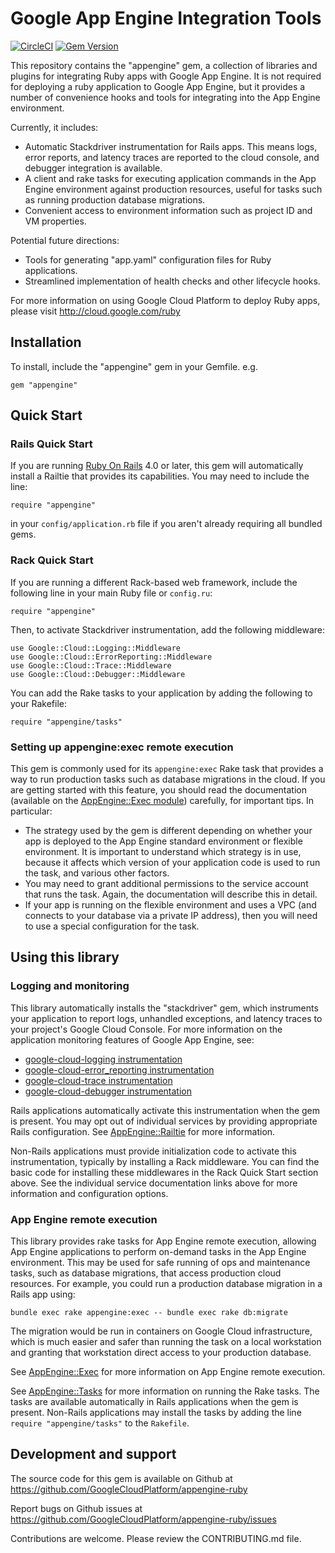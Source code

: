 Google App Engine Integration Tools
===================================

[![CircleCI](https://circleci.com/gh/GoogleCloudPlatform/appengine-ruby.svg?style=svg)](https://circleci.com/gh/GoogleCloudPlatform/appengine-ruby)
[![Gem Version](https://badge.fury.io/rb/appengine.svg)](https://badge.fury.io/rb/appengine)

This repository contains the "appengine" gem, a collection of libraries and
plugins for integrating Ruby apps with Google App Engine. It is not required
for deploying a ruby application to Google App Engine, but it provides a
number of convenience hooks and tools for integrating into the App Engine
environment.

Currently, it includes:

* Automatic Stackdriver instrumentation for Rails apps. This means logs,
  error reports, and latency traces are reported to the cloud console,
  and debugger integration is available.
* A client and rake tasks for executing application commands in the App
  Engine environment against production resources, useful for tasks such as
  running production database migrations.
* Convenient access to environment information such as project ID and VM
  properties.

Potential future directions:

* Tools for generating "app.yaml" configuration files for Ruby applications.
* Streamlined implementation of health checks and other lifecycle hooks.

For more information on using Google Cloud Platform to deploy Ruby apps,
please visit http://cloud.google.com/ruby

## Installation

To install, include the "appengine" gem in your Gemfile. e.g.

    gem "appengine"

## Quick Start

### Rails Quick Start

If you are running [Ruby On Rails](http://rubyonrails.org/) 4.0 or later, this
gem will automatically install a Railtie that provides its capabilities. You
may need to include the line:

    require "appengine"

in your `config/application.rb` file if you aren't already requiring all
bundled gems.

### Rack Quick Start

If you are running a different Rack-based web framework, include the following
line in your main Ruby file or `config.ru`:

    require "appengine"

Then, to activate Stackdriver instrumentation, add the following middleware:

    use Google::Cloud::Logging::Middleware
    use Google::Cloud::ErrorReporting::Middleware
    use Google::Cloud::Trace::Middleware
    use Google::Cloud::Debugger::Middleware

You can add the Rake tasks to your application by adding the following to your
Rakefile:

    require "appengine/tasks"

### Setting up appengine:exec remote execution

This gem is commonly used for its `appengine:exec` Rake task that provides a
way to run production tasks such as database migrations in the cloud. If you
are getting started with this feature, you should read the documentation
(available on the
[AppEngine::Exec module](http://www.rubydoc.info/gems/appengine/AppEngine/Exec))
carefully, for important tips. In particular:

 *  The strategy used by the gem is different depending on whether your app is
    deployed to the App Engine standard environment or flexible environment.
    It is important to understand which strategy is in use, because it affects
    which version of your application code is used to run the task, and various
    other factors.
 *  You may need to grant additional permissions to the service account that
    runs the task. Again, the documentation will describe this in detail.
 *  If your app is running on the flexible environment and uses a VPC (and
    connects to your database via a private IP address), then you will need to
    use a special configuration for the task.

## Using this library

### Logging and monitoring

This library automatically installs the "stackdriver" gem, which instruments
your application to report logs, unhandled exceptions, and latency traces to
your project's Google Cloud Console. For more information on the application
monitoring features of Google App Engine, see:

* [google-cloud-logging instrumentation](http://googlecloudplatform.github.io/google-cloud-ruby/#/docs/google-cloud-logging/latest/guides/instrumentation)
* [google-cloud-error_reporting instrumentation](http://googlecloudplatform.github.io/google-cloud-ruby/#/docs/google-cloud-error_reporting/latest/guides/instrumentation)
* [google-cloud-trace instrumentation](http://googlecloudplatform.github.io/google-cloud-ruby/#/docs/google-cloud-trace/latest/guides/instrumentation)
* [google-cloud-debugger instrumentation](http://googlecloudplatform.github.io/google-cloud-ruby/#/docs/google-cloud-debugger/latest/guides/instrumentation)

Rails applications automatically activate this instrumentation when the gem
is present. You may opt out of individual services by providing appropriate
Rails configuration. See
[AppEngine::Railtie](http://www.rubydoc.info/gems/appengine/AppEngine/Railtie)
for more information.

Non-Rails applications must provide initialization code to activate this
instrumentation, typically by installing a Rack middleware. You can find the
basic code for installing these middlewares in the Rack Quick Start section
above. See the individual service documentation links above for more
information and configuration options.

### App Engine remote execution

This library provides rake tasks for App Engine remote execution, allowing
App Engine applications to perform on-demand tasks in the App Engine
environment. This may be used for safe running of ops and maintenance tasks,
such as database migrations, that access production cloud resources. For
example, you could run a production database migration in a Rails app using:

    bundle exec rake appengine:exec -- bundle exec rake db:migrate

The migration would be run in containers on Google Cloud infrastructure, which
is much easier and safer than running the task on a local workstation and
granting that workstation direct access to your production database.

See [AppEngine::Exec](http://www.rubydoc.info/gems/appengine/AppEngine/Exec)
for more information on App Engine remote execution.

See [AppEngine::Tasks](http://www.rubydoc.info/gems/appengine/AppEngine/Tasks)
for more information on running the Rake tasks. The tasks are available
automatically in Rails applications when the gem is present. Non-Rails
applications may install the tasks by adding the line
`require "appengine/tasks"` to the `Rakefile`.

## Development and support

The source code for this gem is available on Github at
https://github.com/GoogleCloudPlatform/appengine-ruby

Report bugs on Github issues at
https://github.com/GoogleCloudPlatform/appengine-ruby/issues

Contributions are welcome. Please review the CONTRIBUTING.md file.
